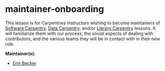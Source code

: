 maintainer-onboarding
=====================

This lesson is for Carpentries instructors wishing to become maintainers of [Software Carpentry][swc-site], [Data Carpentry][dc-site], and/or [Library Carpentry][lc-site] lessons.
It will familiarize them with our process, the social aspects of dealing with contributors, and the various teams they will be in contact with in their new role.

**Maintainer(s):**

* [Erin Becker][becker_erin]

[swc-site]: http://software-carpentry.org
[dc-site]: http://datacarpentry.org
[dc-site]: http://datacarpentry.org
[becker_erin]: http://www.datacarpentry.org/people/#becker_erin
[lc-site]: https://librarycarpentry.org
